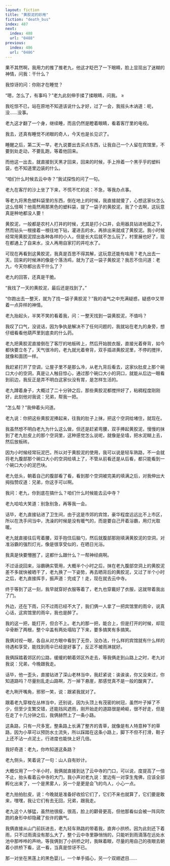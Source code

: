 ```yaml
---
layout: fiction
title: "黄胶泥的妙用"
fiction: "death_bus"
index: 487
next:
  index: 488
  url: "0488"
previous:
  index: 486
  url: "0486"
---
```

果不其然啊，我用力的推了推老九，他这才眨巴了一下眼睛，脸上显现出了迷糊的神情，问我：干什么？

我惊讶的问：你刚才在睡觉？

“嗯，怎么了，有事吗？”老九此刻伸手揉了揉眼睛，问我。 ≥

我吃惊不已，站在原地不知道该说什么才好，过了一会，我摇头木讷道：呃，没……没事。

老九这才翻了一个身，继续睡，而且仍然是瞪着眼睛，看着客厅里的电视。

我去，还真有睡觉不闭眼的奇人，今天也是长见识了。

睡醒之后，第二天一早，老九说要出去买点东西，让我自己一个人留在宾馆里，不要到处走动，不要乱跑，等着他回来。

而他这一出去，就直接到天黑才回来，回来的时候，手上拎着一个黑乎乎的塑料袋，也不知道里边装的什么。

“咱们什么时候去云中寺？”我试探性的问了一句。

老九在客厅的沙上坐了下来，不慌不忙的说：不急，等我办点事。

等老九将黑色塑料袋里的东西，倒在地上的时候，我直接就傻了，心想这家伙怎么这么怪啊？他竟然用那黑色的塑料袋，提了一袋子的黄胶泥，我了个去啊，这玩意真是种地都没人要！

黄胶泥，一般都是农村人打井的时候，尤其是打小口井，会用器具钻进地面之下，然而钻头一根接着一根往地下钻，灌进去的水，再排出来就成了黄胶泥。我小时候经常用黄胶泥捏出各种各样的小人，但是长大后就不怎么玩了，村里展也好了，现在都通上了自来水，没人再用自家打的井吃水了。

可现在再看到这黄胶泥，我真是百思不得其解，这玩意还能有啥用？老九出去一天，回来的时候淋的像是个落汤鸡，就为了这一袋子黄胶泥？我忍不住问道：老九，今天你都出去干什么了？

老九的回答，还真是干脆。

“我找了一天的黄胶泥，最后还是找到了。”

“你跑出去一整天，就为了找一袋子黄胶泥？”我的语气之中充满疑惑，疑惑中又带着一点异样的神情。

老九抬起头，半笑不笑的看着我，问：一整天找到一袋黄胶泥，不值吗？

我叹了口气，没说话，因为争执是解决不了任何问题的，我就站在老九的身旁，想仔细看看他葫芦里到底卖的什么药。

老九把黄胶泥直接倒在了客厅的地板砖上，然后开始脱衣服，直接光着脊背，如今都快要立冬了，天气很冷的，老九就光着脊背，双手插进黄胶泥里，不停的搅拌，就像和面团一样。

我赶紧打开了空调，让屋子里不是那么冷，从老九背后看去，这家伙肚皮上那个碗口大小的空洞，真是让人触目惊心，通过那个碗口大小的洞口，就能从后边一眼看到前边，我反正是弄不明白这家伙没有胃，是怎样生活的。

老九蹲着身子，大概过了二十分钟之后，那些黄胶泥都搅拌好了，粘稠程度刚刚好，此刻他对我说：兄弟，帮我一把。

“怎么帮？”我伸着头问道。

老九说：你把这些黄胶泥捧起来，往我的肚子上抹，把这个空洞给堵住，就现在。

我虽然想不明白老九为什么这么做，但还是赶紧弯腰，双手捧起黄胶泥，慢慢的抹到了老九肚皮上的那个空洞里，这种感觉怎么说呢，就像是垒墙，把水泥糊上去，然后放板砖。

因为小时候经常玩泥巴，所以对于黄胶泥的使用，我可以说是轻车熟路，不一会就将老九腹部那个碗口大小的空洞给填上了，不管从前看还是从后看，都只能看到一个碗口大小的泥巴块。

老九低头，朝着自己的腹部看了看，看到那个空洞被完美的填满之后，对我伸出大拇指赞叹道：兄弟，你这手可以啊。

我问：老九，你到底在搞什么？咱们什么时候能去云中寺？

老九哈哈大笑道：别急别急，再等我一会。

话毕，老九直接钻进了卫生间，由于这是市郊的宾馆，豪华程度远远比不上市区，所以在洗手间当中，洗澡的时候是没有暖气的，而是要自己开着浴霸，用灯光取暖。

老九就直接往后弯着腰，双手抱住后脑勺，然后就腹部那刚填满黄胶泥的空洞，对准浴霸的强烈灯光，像是很享受似的，在晒日光浴。

我真是快要懵圈了，这都什么跟什么？一帮神经病啊。

不过话说回来，浴霸确实管用，大概半个小时之后，抹在老九腹部空洞上的黄胶泥差不多就快被晒干了，老九换了一下姿势，再去晒背后的黄胶泥，又过了半个小时之后，老九直接挥手，振声道：完成了！走，现在就去云中寺。

终于等到了这一刻，我早就穿好衣服等着了，老九也穿戴好了衣服，这就带着我出了门。

外边，还在下雨，只不过雨已经不大了，我们俩一人拿了一把宾馆里的雨伞，说真心话，这宾馆里的雨伞，我也是醉了。

我的这一把，能打开，但合不上。老九的那一把，能合上，但是打开的时候，却现伞骨断了两根，整个伞盖有两处塌陷了下来，要多搞笑有多搞笑。

我俩对视一眼，各自从对方眼中看到了无奈，没办法，什么样的宾馆就有什么样的待遇和享受，能找到雨伞已经是好事了，反正不被雨淋就好。

我俩踩踏着郊区的公路，缓缓的朝着郊区外走去，等我俩走到山路上之时，老九对我说：兄弟，今晚跟我走。

话毕，他一歪头，直接钻进了深山老林当中，我赶紧说：诶诶诶，你又没来过，你知道路吗？尽量别乱走山路啊，万一掉下悬崖，那感觉真不是一般的酸爽了。

老九咧开嘴角，邪邪一笑，说：跟紧我就对了。

跟着老九穿梭在丛林当中，还别说，因为头顶上有茂密的树冠，虽然叶子掉了不少，但至少支繁交错，还能挡风遮雨，刚开始走的道路很是崎岖，很不好走，但是在走了十几分钟之后，我俩赫然上了一条小路。

这条路，只有一尺多宽，整条路上长满了整齐的青草，就像是有人特意种下的草路，因为小草可以预防水土流失，所以踩踏在这条小路上，脚下不但不打滑，鞋子上还不沾一点泥土，行进度也能快上好几倍。

我好奇道：老九，你咋知道这条路？

老九侧头，笑着说了一句：山人自有妙计。

大概仅用了一个半小时，我俩就直接到达了云中寺的门口，可以说，度提高了一倍不止，抬头看着云中寺的大门，我小声对老九说：里边有一对孪生鬼佛，应该全部孵化出来了，一个是黑雾人，另一个是更是会飞的鸟人，小心一点。

老九拍拍肚皮，说：今晚就是准备好收拾它们了，它们不来也就算了，它们要是敢来，嘿嘿，我让它们有去无回，兄弟，跟我走。

老九这个人够猛，虽然他很瘦，很高，脸上的颧骨更高，但他那看似会被一阵风吹跑的身形中却隐藏了些许的霸气。

我俩直接从山门前跃进去，老九轻车熟路的带着我，直奔小拱桥。因为此刻还下着雨，只不过雨滴没有那么大了，整个云中寺里静悄悄的，只能听到雨滴落在远处水池中那哗哗的声响，等我俩到了小拱桥之时，我眯着眼，尽量的用自己的夜眼去朝着小拱桥下看，这一看，当真是惊讶不已。

那一对坐在黑莲上的黑色婴儿，一个单手插心，另一个双翅遮目……